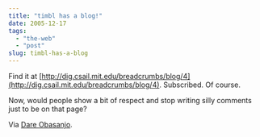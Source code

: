 ```yaml
---
title: "timbl has a blog!"
date: 2005-12-17
tags: 
  - "the-web"
  - "post"
slug: timbl-has-a-blog
---
```


Find it at [http://dig.csail.mit.edu/breadcrumbs/blog/4](http://dig.csail.mit.edu/breadcrumbs/blog/4). Subscribed. Of course.

Now, would people show a bit of respect and stop writing silly comments just to be on that page?

Via [Dare Obasanjo](http://www.25hoursaday.com/weblog/PermaLink.aspx?guid=9811700a-3832-4166-bb54-c2584b860e6e).
